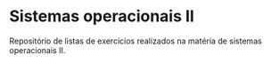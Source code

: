 # Sistemas operacionais II 

Repositório de listas de exercícios realizados na matéria de sistemas operacionais II.
